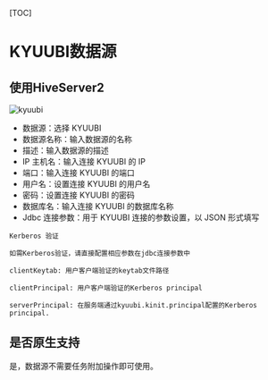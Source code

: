 [TOC]

# KYUUBI数据源

## 使用HiveServer2

![kyuubi](/projects/apache-dolphin-scheduler-zh-3.2.1/56aae9bc7b1f60531c1a2147dadda391.png)

- 数据源：选择 KYUUBI
- 数据源名称：输入数据源的名称
- 描述：输入数据源的描述
- IP 主机名：输入连接 KYUUBI 的 IP
- 端口：输入连接 KYUUBI 的端口
- 用户名：设置连接 KYUUBI 的用户名
- 密码：设置连接 KYUUBI 的密码
- 数据库名：输入连接 KYUUBI 的数据库名称
- Jdbc 连接参数：用于 KYUUBI 连接的参数设置，以 JSON 形式填写

```
Kerberos 验证

如需Kerberos验证，请直接配置相应参数在jdbc连接参数中

clientKeytab: 用户客户端验证的keytab文件路径

clientPrincipal: 用户客户端验证的Kerberos principal

serverPrincipal: 在服务端通过kyuubi.kinit.principal配置的Kerberos principal.
```

## 是否原生支持

是，数据源不需要任务附加操作即可使用。